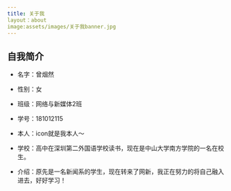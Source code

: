 ```yaml
---
title: 关于我
layout：about
image:assets/images/关于我banner.jpg
---
```


## 自我简介

* 名字：曾烟然

* 性别：女

* 班级：网络与新媒体2班

* 学号：181012115

* 本人：icon就是我本人～

* 学校：高中在深圳第二外国语学校读书，现在是中山大学南方学院的一名在校生。

* 介绍：原先是一名新闻系的学生，现在转来了网新，我正在努力的将自己融入进去，好好学习！